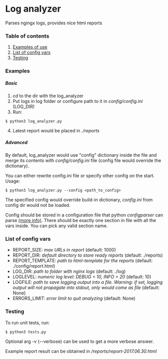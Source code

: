 # Log analyzer

Parses ngingx logs, provides nice html reports

### Table of contents
1. [Examples of use](#examples)
2. [List of config vars](#list-of-config-vars)
3. [Testing](#testing)

### Examples

##### Basic

1. *cd* to the dir with the log_analyzer
2. Put logs in log folder or configure path to it in *config/config.ini* (LOG_DIR)
3. Run:

`$ python3 log_analyzer.py`

4. Latest report would be placed in *./reports*

##### Advanced

By default, log_analyzer would use "config" dictionary inside the file and merge its contents with *config/config.ini* file (config file would override the dictionary).

You can either rewrite config.ini file or specify other config on the start. Usage:

`$ python3 log_analyzer.py --config <path_to_config>`

The specified config would override build-in dictionary, *config.ini* from config dir would not be loaded.

Config should be stored in a configuration file that python *configparser* can parse [(more info)](https://docs.python.org/3/library/configparser.html). There should be exactly one section in file with all the vars inside. You can pick any valid section name.

### List of config vars

- REPORT_SIZE:      *max URLs in report* (default: 1000)
- REPORT_DIR:       *default directory to store ready reports* (default: ./reports)
- REPORT_TEMPLATE:  *path to html-template for the reports* (default: ./config/report.html)
- LOG_DIR:          *path to folder with nginx logs* (default: ./log)
- LOGLEVEL:         *numeric log level: DEBUG = 10, INFO = 20* (default: 10)
- LOGFILE:          *path to save logging output into a file. Warning: if set, logging output will not propagate into stdout, only would come as file* (default: None)
- ERRORS_LIMIT:     *error limit to quit analyzing* (default: None)

### Testing

To run unit tests, run:

`$ python3 tests.py`

Optional arg -v (--verbose) can be used to get a more verbose answer.

Example report result can be obtained in */reports/report-2017.06.30.html*
